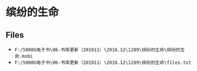 # 缤纷的生命

## Files

- `F:/5000G电子书\06-书库更新（201911）\2018.12\1209\缤纷的生命\缤纷的生命.mobi`
- `F:/5000G电子书\06-书库更新（201911）\2018.12\1209\缤纷的生命\files.txt`
